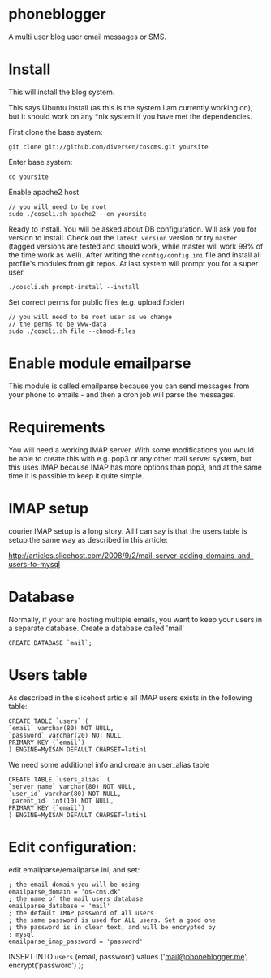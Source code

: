 # phoneblogger

A multi user blog user email messages or SMS. 

# Install 

This will install the blog system. 

This says Ubuntu install (as this is the system I am currently working on), but it should work on any *nix system if you have met the dependencies. 

First clone the base system: 

    git clone git://github.com/diversen/coscms.git yoursite

Enter base system: 

    cd yoursite

Enable apache2 host

    // you will need to be root
    sudo ./coscli.sh apache2 --en yoursite

Ready to install. You will be asked about DB configuration.  Will ask you for version to install. Check out the `latest version` version or try `master` (tagged versions are tested and should work, while master will work 99% of the time work as well). After writing the `config/config.ini` file and install all profile's modules from git repos. At last system will prompt you for a super user. 

    ./coscli.sh prompt-install --install

Set correct perms for public files (e.g. upload folder)

    // you will need to be root user as we change 
    // the perms to be www-data
    sudo ./coscli.sh file --chmod-files

# Enable module emailparse

This module is called emailparse because you can send messages from your phone to
emails - and then a cron job will parse the messages. 

# Requirements

You will need a working IMAP server. With some modifications you would be able 
to create this with e.g. pop3 or any other mail server system, but this uses
IMAP because IMAP has more options than pop3, and at the same time it is 
possible to keep it quite simple. 

# IMAP setup

courier IMAP setup is a long story. All I can say is that the users table is
setup the same way as described in this article: 

http://articles.slicehost.com/2008/9/2/mail-server-adding-domains-and-users-to-mysql

# Database

Normally, if your are hosting multiple emails, you want to keep your users in
a separate database. Create a database called 'mail'

    CREATE DATABASE `mail`;

# Users table

As described in the slicehost article all IMAP users exists in the following
table:

    CREATE TABLE `users` (
    `email` varchar(80) NOT NULL,
    `password` varchar(20) NOT NULL,
    PRIMARY KEY (`email`)
    ) ENGINE=MyISAM DEFAULT CHARSET=latin1

We need some additionel info and create an user_alias table

    CREATE TABLE `users_alias` (
    `server_name` varchar(80) NOT NULL,
    `user_id` varchar(80) NOT NULL,
    `parent_id` int(10) NOT NULL,
    PRIMARY KEY (`email`)
    ) ENGINE=MyISAM DEFAULT CHARSET=latin1

# Edit configuration:

edit emailparse/emailparse.ini, and set:

    ; the email domain you will be using
    emailparse_domain = 'os-cms.dk'
    ; the name of the mail users database
    emailparse_database = 'mail'
    ; the default IMAP password of all users
    ; the same password is used for ALL users. Set a good one
    ; the password is in clear text, and will be encrypted by
    ; mysql
    emailparse_imap_password = 'password'

INSERT INTO `users` (email, password)  values ('mail@phoneblogger.me', encrypt('password') );

